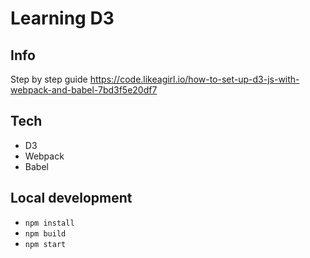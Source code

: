 # Learning D3

## Info

Step by step guide <https://code.likeagirl.io/how-to-set-up-d3-js-with-webpack-and-babel-7bd3f5e20df7>

## Tech

- D3
- Webpack
- Babel

## Local development

- `npm install`
- `npm build`
- `npm start`